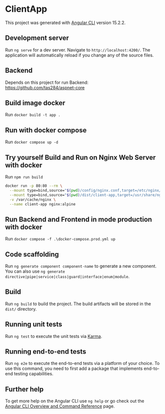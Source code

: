# ClientApp

This project was generated with [Angular CLI](https://github.com/angular/angular-cli) version 15.2.2.

## Development server

Run `ng serve` for a dev server. Navigate to `http://localhost:4200/`. The application will automatically reload if you change any of the source files.

## Backend
Depends on this project for run Backend: https://github.com/tas284/aspnet-core

## Build image docker

Run `docker build -t app .`

## Run with docker compose

Run `docker compose up -d`

## Try yourself Build and Run on Nginx Web Server with docker

Run `npm run build`

```bash
docker run -p 80:80 --rm \
  --mount type=bind,source="$(pwd)/config/nginx.conf,target=/etc/nginx/conf.d/default.conf" \
  --mount type=bind,source="$(pwd)/dist/client-app,target=/usr/share/nginx/html" \
  -v /var/cache/nginx \
  --name client-app nginx:alpine
```

## Run Backend and Frontend in mode production with docker

Run `docker compose -f .\docker-compose.prod.yml up`

## Code scaffolding

Run `ng generate component component-name` to generate a new component. You can also use `ng generate directive|pipe|service|class|guard|interface|enum|module`.

## Build

Run `ng build` to build the project. The build artifacts will be stored in the `dist/` directory.

## Running unit tests

Run `ng test` to execute the unit tests via [Karma](https://karma-runner.github.io).

## Running end-to-end tests

Run `ng e2e` to execute the end-to-end tests via a platform of your choice. To use this command, you need to first add a package that implements end-to-end testing capabilities.

## Further help

To get more help on the Angular CLI use `ng help` or go check out the [Angular CLI Overview and Command Reference](https://angular.io/cli) page.
